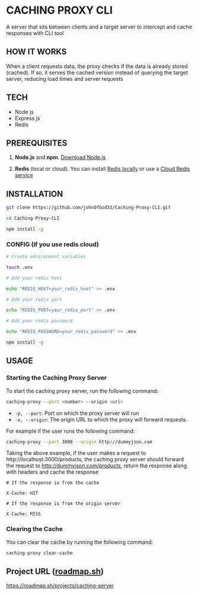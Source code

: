 # CACHING PROXY CLI

A server that sits between clients and a target server to intercept and cache responses with CLI tool

## HOW IT WORKS

When a client requests data, the proxy checks if the data is already stored (cached). If so, it serves the cached version instead of querying the target server, reducing load times and server requests

## TECH

- Node js
- Express js
- Redis

## PREREQUISITES

1. **Node.js** and **npm**. [Download Node.js](https://nodejs.org/)

2. **Redis** (local or cloud). You can install [Redis locally](https://redis.io/docs/latest/operate/oss_and_stack/install/install-redis/) or use a [Cloud Redis service](https://redis.io/cloud/)

## INSTALLATION

```bash
git clone https://github.com/johnOfGod33/Caching-Proxy-CLI.git

cd Caching-Proxy-CLI

npm install -g
```

### CONFIG (if you use redis cloud)

```bash
# Create environment variables

touch .env

# Add your redis host

echo "REDIS_HOST=your_redis_host" >> .env

# Add your redis port

echo "REDIS_PORT=your_redis_port" >> .env

# Add your redis password

echo "REDIS_PASSWORD=your_redis_password" >> .env

npm install -g
```

## USAGE

### Starting the Caching Proxy Server

To start the caching proxy server, run the following command:

```bash
caching-proxy --port <number> --origin <url>
```

- `-p, --port`: Port on which the proxy server will run
- `-o, --origin`: The origin URL to which the proxy will forward requests.

For example if the user runs the following command:

```bash
caching-proxy --port 3000 --origin http://dummyjson.com
```

Taking the above example, if the user makes a request to http://localhost:3000/products, the caching proxy server should forward the request to http://dummyjson.com/products, return the response along with headers and cache the response

```
# If the response is from the cache

X-Cache: HIT

# If the response is from the origin server

X-Cache: MISS
```

### Clearing the Cache

You can clear the cache by running the following command:

```bash
caching-proxy clear-cache
```

## Project URL ([roadmap.sh](https://roadmap.sh))

https://roadmap.sh/projects/caching-server
